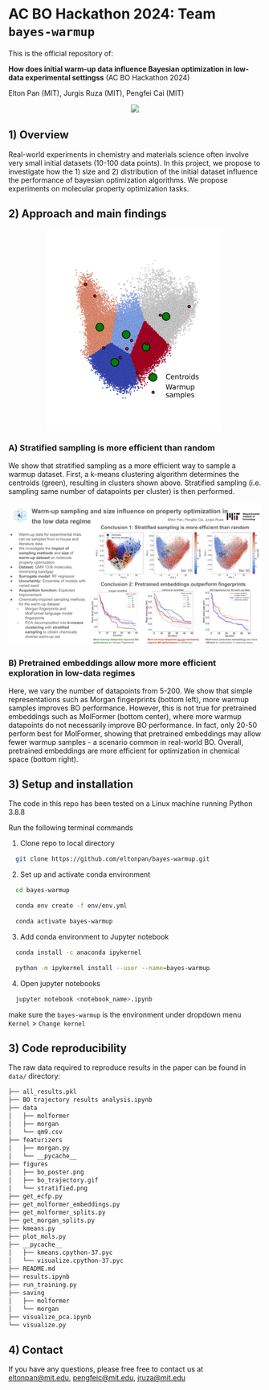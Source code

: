 # AC BO Hackathon 2024: Team `bayes-warmup`

This is the official repository of:

**How does initial warm-up data influence Bayesian optimization in low-data experimental settingss**  (AC BO Hackathon 2024)

Elton Pan (MIT), Jurgis Ruza (MIT), Pengfei Cai (MIT)

<p align="center">
  <img src="/figures/bo_trajectory.gif" width="400"/> 
</p>

## 1) Overview

Real-world experiments in chemistry and materials science often involve very small initial datasets (10-100 data points). In this project, we propose to investigate how the 1) size and 2) distribution of the initial dataset influence the performance of bayesian optimization algorithms. We propose experiments on molecular property optimization tasks.

## 2) Approach and main findings

<p align="center">
<img src="/figures/stratified.png" width="350"/> 
</p>

### A) Stratified sampling is more efficient than random
We show that stratified sampling as a more efficient way to sample a warmup dataset. First, a k-means clustering algorithm determines the centroids (green), resulting in clusters shown above. Stratified sampling (i.e. sampling same number of datapoints per cluster) is then performed.


<p align="center">
  <img src="/figures/bo_poster.png" width="700"/> 
</p>

### B) Pretrained embeddings allow more more efficient exploration in low-data regimes
Here, we vary the number of datapoints from 5-200. We show that simple representations such as Morgan fingerprints (bottom left), more warmup samples improves BO performance. However, this is not true for pretrained embeddings such as MolFormer (bottom center), where more warmup datapoints do not necessarily improve BO performance. In fact, only 20-50 perform best for MolFormer, showing that pretrained embeddings may allow fewer warmup samples - a scenario common in real-world BO. Overall, pretrained embeddings are more efficient for optimization in chemical space (bottom right).


## 3) Setup and installation

The code in this repo has been tested on a Linux machine running Python 3.8.8

Run the following terminal commands 

1. Clone repo to local directory

```bash
  git clone https://github.com/eltonpan/bayes-warmup.git
```

2. Set up and activate conda environment
```bash
  cd bayes-warmup
```
```bash
  conda env create -f env/env.yml
```
```bash
  conda activate bayes-warmup
```

3. Add conda environment to Jupyter notebook
```bash
  conda install -c anaconda ipykernel
```
```bash
  python -m ipykernel install --user --name=bayes-warmup
```

4. Open jupyter notebooks
```bash
  jupyter notebook <notebook_name>.ipynb
```

make sure the `bayes-warmup` is the environment under dropdown menu `Kernel` > `Change kernel`

## 3) Code reproducibility

The raw data required to reproduce results in the paper can be found in `data/` directory:
```
├── all_results.pkl
├── BO trajectory results analysis.ipynb
├── data
│   ├── molformer
│   ├── morgan
│   └── qm9.csv
├── featurizers
│   ├── morgan.py
│   └── __pycache__
├── figures
│   ├── bo_poster.png
│   ├── bo_trajectory.gif
│   └── stratified.png
├── get_ecfp.py
├── get_molformer_embeddings.py
├── get_molformer_splits.py
├── get_morgan_splits.py
├── kmeans.py
├── plot_mols.py
├── __pycache__
│   ├── kmeans.cpython-37.pyc
│   └── visualize.cpython-37.pyc
├── README.md
├── results.ipynb
├── run_training.py
├── saving
│   ├── molformer
│   └── morgan
├── visualize_pca.ipynb
└── visualize.py
```

## 4) Contact
If you have any questions, please free free to contact us at [eltonpan@mit.edu](mailto:eltonpan@mit.edu), [pengfeic@mit.edu](mailto:pengfeic@mit.edu), [jruza@mit.edu](mailto:jruza@mit.edu)

